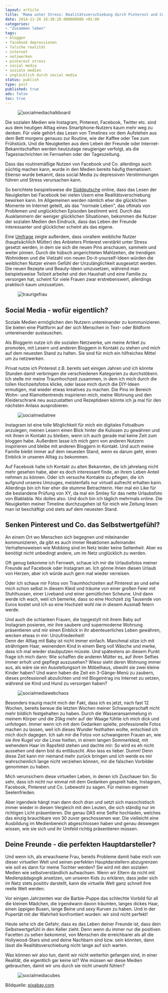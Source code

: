 ```yaml
---
layout: article
title: 'Mama unter Stress: Realitätsverschiebung durch Pinterest und Co?'
date: 2014-11-26 16:38:20.000000000 +01:00
categories:
- "Zusammen leben"
tags:
- bloggen
- facebook depressionen
- falsche realität
- internet
- netzwerken
- pinterest stress
- social media
- soziale medien
- unglücklich durch social media
status: publish
type: post
published: true
ads: false
toc: true
---
```

<figure>
  <img src="{{ site.url }}/images/social-media-423857_1280.jpg" alt="socialmediachalkboard" />
</figure>
Die sozialen Medien wie Instagram, Pinterest, Facebook, Twitter etc. sind aus dem heutigen Alltag eines Smartphone-Nutzers kaum mehr weg zu denken. Für viele gehört das Lesen von Timelines vor dem Aufstehen aus dem Bett morgens genauso zur Routine, wie der Kaffee oder Tee zum Frühstück. Und die Neuigkeiten aus dem Leben der Freunde oder Internet-Bekanntschaften werden heutzutage neugieriger verfolgt, als die Tagesnachrichten im Fernsehen oder der Tageszeitung.

Dass das routinemäßige Nutzen von Facebook und Co. allerdings auch süchtig machen kann, wurde in den Medien bereits häufig thematisiert. Ebenso wurde bekannt, dass social Media zu depressiven Verstimmungen führen und Stress verursachen kann.

So berichtete beispielsweise die [Süddeutsche](http://www.sueddeutsche.de/digital/verhaltenspsychologie-macht-uns-facebook-ungluecklich-1.1264970) online, dass das Lesen der Neuigkeiten bei Facebook bei vielen Usern eine Realitätsverschiebung bewirken kann. Im Allgemeinen werden nämlich eher die glücklichen Momente im Internet geteilt, als das "normale Leben", das oftmals von Problemen und unglücklichen Episoden bestimmt wird. Durch das Ausklammern der weniger glücklichen Situationen, bekommen die Nutzer der sozialen Medien den Eindruck, dass das Leben der Freunde interessanter und glücklicher scheint als das eigene.

Eine [Umfrage](http://www.today.com/parents/pinterest-stress-afflicts-nearly-half-moms-survey-says-1C9850275) zeigte außerdem, dass vorallem weibliche Nutzer (hauptsächlich Mütter) des Anbieters Pinterest verstärkt unter Stress gesetzt werden, in dem sie sich die neuen Pins anschauen, sammeln und weiter pinnen. Durch die hübsch angerichteten Mahlzeiten, die trendigen Wohnideen und die Vielzahl von neuen Do-it-yourself-Ideen würden die weiblichen Nutzer einem Gefühl der Unzulänglichkeit ausgesetzt werden. Die neuen Rezepte und Beauty-Ideen umzusetzen, während man beispielsweise Teilzeit arbeitet und den Haushalt und eine Familie zu versorgen hat, scheint für viele Frauen zwar erstrebenswert, allerdings praktisch kaum umzusetzen.

<figure>
  <img src="{{ site.url }}/images/girl-517555_1280.jpg" alt="traurigefrau" />
</figure>

## Social Media - wofür eigentlich?

Soziale Medien ermöglichen den Nutzern untereinander zu kommunizieren. Sie bieten eine Plattform auf der sich Menschen in Text- oder Bildform untereinander austauschen.

Als Bloggerin nutze ich die sozialen Netzwerke, um meine Artikel zu promoten, mit Lesern und anderen Bloggern in Kontakt zu stehen und mich auf dem neuesten Stand zu halten. Sie sind für mich ein hilfreiches Mittel um zu netzwerken.

Privat nutze ich Pinterest z.B. bereits seit einigen Jahren und ich könnte Stunden damit verbringen die verschiedenen Kategorien zu durchstöbern. Ich stelle mir meine Traumhochzeit zusammen, in dem ich mich durch die tollen Hochzeitsfotos klicke, oder lasse mich durch die DIY-Ideen ermutigen, mal wieder etwas kreatives zu machen. Die Pins im Bereich Wohn- und Klamottentrends inspirieren mich, meine Wohnung und den Kleiderschrank neu auszustatten und Rezeptideen könnte ich ja mal für den nächsten Anlass ausprobieren.

<figure>
  <img src="{{ site.url }}/images/tree-200795_1280.jpg" alt="socialmediatree" />
</figure>

Instagram ist eine tolle Möglichkeit für mich ein digitales Fotoalbum anzulegen, meinen Lesern einen Blick hinter die Kulissen zu gewähren und mit ihnen in Kontakt zu bleiben, wenn ich auch gerade mal keine Zeit zum bloggen habe. Außerdem lasse ich mich gern von anderen Nutzern inspirieren und bleibe mit anderen Bloggern in Kontakt. Und auch meine Familie bleibt immer auf dem neuesten Stand, wenn es darum geht, einen Einblick in unseren Alltag zu bekommen.

Auf Facebook halte ich Kontakt zu alten Bekannten, die ich jahrelang nicht mehr gesehen habe, aber es doch interessant finde, an ihrem Leben Anteil nehmen zu können. Oder ich versuche Kontakte zu pflegen, die ich aufgrund unseres Umzuges, meistenfalls nur virtuell aufrecht erhalten kann. Allerdings bin ich hier eher die stumme Betrachterin. Hier mal ein Like für die bestandene Prüfung von XY, da mal ein Smiley für das nette Urlaubsfoto von Blablabla. Nix dolles also. Und doch bin ich täglich mehrmals online. Die Neuigkeiten meiner Timeline durchzugehen ist für mich wie Zeitung lesen: man ist beschäftigt und stets auf dem neuesten Stand.


## Senken Pinterest und Co. das Selbstwertgefühl?

An einem Ort wo Menschen sich begegnen und miteinander kommunizieren, da gibt es auch immer Reaktionen aufeinander. Verhaltensweisen wie Mobbing sind im Netz leider keine Seltenheit. Aber es benötigt nicht unbedingt andere, um im Netz unglücklich zu werden.

Oft genug bekomme ich Fernweh, schaue ich mir die Urlaubsfotos meiner Freunde auf Facebook oder Instagram an. Ich gönne ihnen diesen Urlaub von Herzen, aber ich würde auch gern mal wieder verreisen.

Oder ich schaue mir Fotos von Traumhochzeiten auf Pinterest an und sehe mich schon selbst in diesem Kleid und träume von einer großen Feier mit Stuhlhussen, einer Liveband und einer gemütlichen Scheune. Und dann werde ich wach, weil ich bemerke, dass so eine Hochzeit zig Tausende von Euros kostet und ich so eine Hochzeit wohl nie in diesem Ausmaß feiern werde.

Und auch die schlanken Frauen, die topgestylt mit ihrem Baby auf Instagram posieren, mir ihre saubere und supermoderne Wohnung präsentieren und mir einen Einblick in ihr abenteuerliches Leben gewähren, wecken etwas in mir: Unzufriedenheit!  
Denn der Alltag mit Baby ist nicht immer einfach. Manchmal sitze ich mit strähnigem Haar, weinendem Kind in einem Berg voll Wäsche und merke, dass ich mal wieder staubputzen müsste. Und spätestens an diesem Punkt frage ich mich dann: Wie schaffen die anderen Mütter es, auf ihren Selfies immer erholt und gepflegt auszusehen? Wieso sieht deren Wohnung immer aus, als wäre sie ein Ausstellungsort im Möbelhaus, obwohl sie zwei kleine Kinder haben? Und wann haben die Zeit ein 3-Gänge-Menü zu zaubern, dieses professionell abzulichten und mit Blogeintrag ins Internet zu setzen, während sie Kind und Hund zu versorgen haben?

<figure>
  <img src="{{ site.url }}/images/abstract-422433_1280.jpg" alt="socialmediawebchaos" />
</figure>

Besonders traurig macht mich der Fakt, dass ich es jetzt, nach fast 12 Wochen, bereits bereue die letzten Wochen meiner Schwangerschaft nicht mehr bildlich festgehalten zu haben. Durch die Wasseransammelung in meinem Körper und die 20kg mehr auf der Waage fühlte ich mich dick und unfotogen. Immer wenn ich mit dem Gedanken spielte, professionelle Fotos machen zu lassen, weil ich dieses Wunder festhalten wollte, entschied ich mich doch dagegen. Ich sah mir die Fotos von schwangeren Frauen an, wie sie ihre Kugel vor die Linse hielten, in einem langen Sommerkleid, mit wehendem Haar im Rapsfeld stehen und dachte mir: So wird es eh nicht aussehen und dann bist du enttäuscht. Also lass es lieber. Dumm! Denn diese Zeit kann mir niemand mehr zurück bringen und ich werde es mir wahrscheinlich lange nicht verziehen können, mir die falschen Vorbilder genommen zu haben.

Mich verunsichern diese virtuellen Leben, in denen ich Zuschauer bin. So sehr, dass ich nicht nur einmal mit dem Gedanken gespielt habe, Instagram, Facebook, Pinterest und Co. Lebewohl zu sagen. Für meinen eigenen Seelenfrieden.

Aber irgendwie hängt man dann doch dran und setzt sich masochistisch immer wieder in diesen Vergleich mit den Leuten, die sich ständig nur im richtigen Licht präsentieren. Die genau DAS eine Selfie hochladen, welches das einzig brauchbare von 30 zuvor geschossenen war. Die vielleicht eine Ausbildung im Medienbereich abgeschlossen haben und genau deswegen wissen, wie sie sich und ihr Umfeld richtig präsentieren müssen.

## Deine Freunde - die perfekten Hauptdarsteller? 

Und wenn ich, als erwachsene Frau, bereits Probleme damit habe mich von dieser virtuellen Welt und seinen perfekten Hauptdarstellern abzugrenzen wie soll es dann für meine Tochter werden? Sie wird mit den sozialen Medien wie selbstverständlich aufwachsen. Wenn wir Eltern da nicht mit Medienpädagogik ansetzen, um unseren Kids zu erklären, dass jeder sich im Netz stets posititv darstellt, kann die virtuelle Welt ganz schnell ihre reelle Welt werden.

Vor einigen Jahrzenten war die Barbie-Puppe das schlechte Vorbild für all die kleinen Mädchen, die irgendwann davon träumten, langes dickes Haar, einen üppigen Busen, lange Beine und sexy Kurven zu haben. Und in der Pupertät mit der Wahrheit konfrontiert wurden: wir sind nicht perfekt!

Heute sehe ich die Gefahr, dass es das Leben deiner Freunde ist, dass dein Selbstwertgefühl in den Keller zieht. Denn wenn du immer nur die positiven Facetten zu sehen bekommst, von Menschen die erreichbarer als all die Hollywood-Stars sind und deine Nachbarn sind bzw. sein könnten, dann lässt die Realitätsverschiebung nicht lange auf sich warten.

Was können wir also tun, damit wir nicht weiterhin gefangen sind, in einer Realität, die eigentlich gar keine ist? Wie müssen wir diese Medien gebrauchen, damit wir uns durch sie nicht unwohl fühlen?

<figure>
  <img src="{{ site.url }}/images/social-media-488886_1280.jpg" alt="socialmediacubes" />
</figure>

Bildquelle: [pixabay.com](http://www.pixabay.com)
